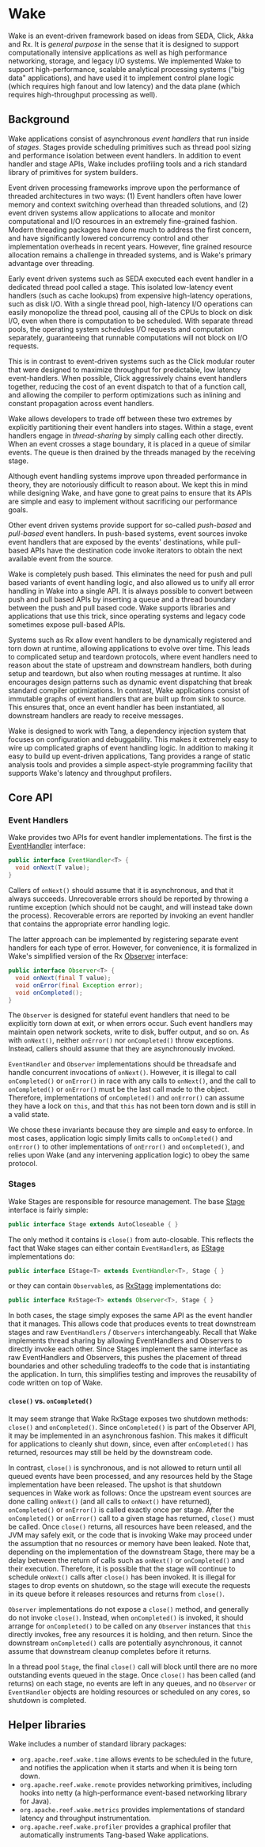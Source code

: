 Wake
====
Wake is an event-driven framework based on ideas from SEDA, Click, Akka and Rx.  It is *general purpose* in the sense that it is designed to support computationally intensive applications as well as high performance networking, storage, and legacy I/O systems.  We implemented Wake to support high-performance, scalable analytical processing systems ("big data" applications), and have used it to implement control plane logic (which requires high fanout and low latency) and the data plane (which requires high-throughput processing as well).


Background
----------
Wake applications consist of asynchronous *event handlers* that run inside of *stages*.  Stages provide scheduling primitives such as thread pool sizing and performance isolation between event handlers.  In addition to event handler and stage APIs, Wake includes profiling tools and a rich standard library of primitives for system builders.

Event driven processing frameworks improve upon the performance of threaded architectures in two ways: (1) Event handlers often have lower memory and context switching overhead than threaded solutions, and (2) event driven systems allow applications to allocate and monitor computational and I/O resources in an extremely fine-grained fashion.  Modern threading packages have done much to address the first concern, and have significantly lowered concurrency control and other implementation overheads in recent years.  However, fine grained resource allocation remains a challenge in threaded systems, and is Wake's primary advantage over threading.

Early event driven systems such as SEDA executed each event handler in a dedicated thread pool called a stage.  This isolated low-latency event handlers (such as cache lookups) from expensive high-latency operations, such as disk I/O.  With a single thread pool, high-latency I/O operations can easily monopolize the thread pool, causing all of the CPUs to block on disk I/O, even when there is computation to be scheduled.  With separate thread pools, the operating system schedules I/O requests and computation separately, guaranteeing that runnable computations will not block on I/O requests.

This is in contrast to event-driven systems such as the Click modular router that were designed to maximize throughput for predictable, low latency event-handlers.  When possible, Click aggressively chains event handlers together, reducing the cost of an event dispatch to that of a function call, and allowing the compiler to perform optimizations such as inlining and constant propagation across event handlers.

Wake allows developers to trade off between these two extremes by explicitly partitioning their event handlers into stages.  Within a stage, event handlers engage in *thread-sharing* by simply calling each other directly.  When an event crosses a stage boundary, it is placed in a queue of similar events.  The queue is then drained by the threads managed by the receiving stage.

Although event handling systems improve upon threaded performance in theory, they are notoriously difficult to reason about.  We kept this in mind while designing Wake, and have gone to great pains to ensure that its APIs are simple and easy to implement without sacrificing our performance goals.

Other event driven systems provide support for so-called *push-based* and *pull-based* event handlers.  In push-based systems, event sources invoke event handlers that are exposed by the events' destinations, while pull-based APIs have the destination code invoke iterators to obtain the next available event from the source.

Wake is completely push based.  This eliminates the need for push and pull based variants of event handling logic, and also allowed us to unify all error handling in Wake into a single API.  It is always possible to convert between push and pull based APIs by inserting a queue and a thread boundary between the push and pull based code.  Wake supports libraries and applications that use this trick, since operating systems and legacy code sometimes expose pull-based APIs.

Systems such as Rx allow event handlers to be dynamically registered and torn down at runtime, allowing applications to evolve over time.  This leads to complicated setup and teardown protocols, where event handlers need to reason about the state of upstream and downstream handlers, both during setup and teardown, but also when routing messages at runtime.  It also encourages design patterns such as dynamic event dispatching that break standard compiler optimizations.  In contrast, Wake applications consist of immutable graphs of event handlers that are built up from sink to source.  This ensures that, once an event handler has been instantiated, all downstream handlers are ready to receive messages.

Wake is designed to work with Tang, a dependency injection system that focuses on configuration and debuggability.  This makes it extremely easy to wire up complicated graphs of event handling logic.  In addition to making it easy to build up event-driven applications, Tang provides a range of static analysis tools and provides a simple aspect-style programming facility that supports Wake's latency and throughput profilers.


Core API
--------

### Event Handlers

Wake provides two APIs for event handler implementations.  The first is the [EventHandler](wake/src/main/java/org/apache/reef/wake/EventHandler.java) interface:
```java
public interface EventHandler<T> {
  void onNext(T value);
}
```
Callers of `onNext()` should assume that it is asynchronous, and that it always succeeds.  Unrecoverable errors should be reported by throwing a runtime exception (which should not be caught, and will instead take down the process).  Recoverable errors are reported by invoking an event handler that contains the appropriate error handling logic.

The latter approach can be implemented by registering separate event handlers for each type of error.  However, for convenience, it is formalized in Wake's simplified version of the Rx [Observer](wake/src/main/java/org/apache/reef/wake/rx/Observer.java) interface:
```java
public interface Observer<T> {
  void onNext(final T value);
  void onError(final Exception error);
  void onCompleted();
}
```
The `Observer` is designed for stateful event handlers that need to be explicitly torn down at exit, or when errors occur.  Such event handlers may maintain open network sockets, write to disk, buffer output, and so on.  As with `onNext()`, neither `onError()` nor `onCompleted()` throw exceptions.  Instead, callers should assume that they are asynchronously invoked.

`EventHandler` and `Observer` implementations should be threadsafe and handle concurrent invocations of `onNext()`.  However, it is illegal to call `onCompleted()` or `onError()` in race with any calls to `onNext()`, and the call to `onCompleted()` or `onError()` must be the last call made to the object.  Therefore, implementations of `onCompleted()` and `onError()` can assume they have a lock on `this`, and that `this` has not been torn down and is still in a valid state.

We chose these invariants because they are simple and easy to enforce.  In most cases, application logic simply limits calls to `onCompleted()` and `onError()` to other implementations of `onError()` and `onCompleted()`, and relies upon Wake (and any intervening application logic) to obey the same protocol.

### Stages

Wake Stages are responsible for resource management.  The base [Stage](wake/src/main/java/org/apache/reef/wake/Stage.java) interface is fairly simple:

```java
public interface Stage extends AutoCloseable { }
```

The only method it contains is `close()` from auto-closable.  This reflects the fact that Wake stages can either contain `EventHandler`s, as [EStage](wake/src/main/java/org/apache/reef/wake/EStage.java) implementations do:
```java
public interface EStage<T> extends EventHandler<T>, Stage { }
```
or they can contain `Observable`s, as [RxStage](wake/src/main/java/org/apache/reef/wake/rx/RxStage.java) implementations do:
```java
public interface RxStage<T> extends Observer<T>, Stage { }
```
In both cases, the stage simply exposes the same API as the event handler that it manages.  This allows code that produces events to treat downstream stages and raw `EventHandlers` / `Observers` interchangeably.   Recall that Wake implements thread sharing by allowing EventHandlers and Observers to directly invoke each other.  Since Stages implement the same interface as raw EventHandlers and Observers, this pushes the placement of thread boundaries and other scheduling tradeoffs to the code that is instantiating the application.  In turn, this simplifies testing and improves the reusability of code written on top of Wake.

#### `close()` vs. `onCompleted()`

It may seem strange that Wake RxStage exposes two shutdown methods: `close()` and `onCompleted()`.  Since `onCompleted()` is part of the Observer API, it may be implemented in an asynchronous fashion.  This makes it difficult for applications to cleanly shut down, since, even after `onCompleted()` has returned, resources may still be held by the downstream code.

In contrast, `close()` is synchronous, and is not allowed to return until all queued events have been processed, and any resources held by the Stage implementation have been released.  The upshot is that shutdown sequences in Wake work as follows:  Once the upstream event sources are done calling `onNext()` (and all calls to `onNext()` have returned), `onCompleted()` or `onError()` is called exactly once per stage.  After the `onCompleted()` or `onError()` call to a given stage has returned, `close()` must be called.  Once `close()` returns, all resources have been released, and the JVM may safely exit, or the code that is invoking Wake may proceed under the assumption that no resources or memory have been leaked.  Note that, depending on the implementation of the downstream Stage, there may be a delay between the return of calls such as `onNext()` or `onCompleted()` and their execution.  Therefore, it is possible that the stage will continue to schedule `onNext()` calls after `close()` has been invoked.  It is illegal for stages to drop events on shutdown, so the stage will execute the requests in its queue before it releases resources and returns from `close()`.

`Observer` implementations do not expose a `close()` method, and generally do not invoke `close()`.  Instead, when `onCompleted()` is invoked, it should arrange for `onCompleted()` to be called on any `Observer` instances that `this` directly invokes, free any resources it is holding, and then return.  Since the downstream `onCompleted()` calls are potentially asynchronous, it cannot assume that downstream cleanup completes before it returns.

In a thread pool `Stage`, the final `close()` call will block until there are no more outstanding events queued in the stage.  Once `close()` has been called (and returns) on each stage, no events are left in any queues, and no `Observer` or `EventHandler` objects are holding resources or scheduled on any cores, so shutdown is completed.

Helper libraries
----------------

Wake includes a number of standard library packages:

 - ```org.apache.reef.wake.time``` allows events to be scheduled in the future, and notifies the application when it starts and when it is being torn down.
 - ```org.apache.reef.wake.remote``` provides networking primitives, including hooks into netty (a high-performance event-based networking library for Java).
 - ```org.apache.reef.wake.metrics``` provides implementations of standard latency and throughput instrumentation.
 - ```org.apache.reef.wake.profiler``` provides a graphical profiler that automatically instruments Tang-based Wake applications.


